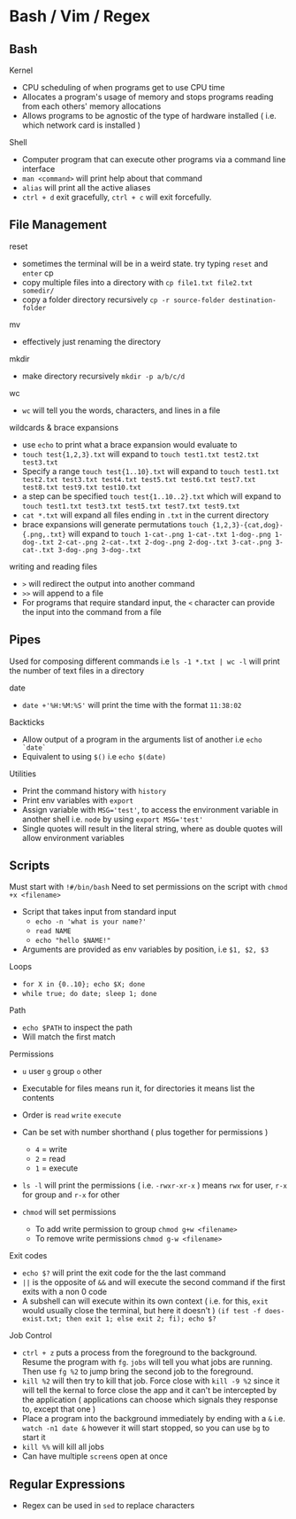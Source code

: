 # Bash / Vim / Regex

## Bash
Kernel
* CPU scheduling of when programs get to use CPU time
* Allocates a program's usage of memory and stops programs reading from each others' memory allocations
* Allows programs to be agnostic of the type of hardware installed ( i.e. which network card is installed )

Shell
* Computer program that can execute other programs via a command line interface
* `man <command>` will print help about that command
* `alias` will print all the active aliases
* `ctrl + d` exit gracefully, `ctrl + c` will exit forcefully.

## File Management
reset
* sometimes the terminal will be in a weird state. try typing `reset` and `enter`
cp
* copy multiple files into a directory with `cp file1.txt file2.txt somedir/`
* copy a folder directory recursively `cp -r source-folder destination-folder`

mv
* effectively just renaming the directory

mkdir
* make directory recursively `mkdir -p a/b/c/d`

wc
* `wc` will tell you the words, characters, and lines in a file

wildcards & brace expansions
* use `echo` to print what a brace expansion would evaluate to
* `touch test{1,2,3}.txt` will expand to `touch test1.txt test2.txt test3.txt`
* Specify a range `touch test{1..10}.txt` will expand to `touch test1.txt test2.txt test3.txt test4.txt test5.txt test6.txt test7.txt test8.txt test9.txt test10.txt`
* a step can be specified `touch test{1..10..2}.txt` which will expand to `touch test1.txt test3.txt test5.txt test7.txt test9.txt`
* `cat *.txt` will expand all files ending in `.txt` in the current directory
* brace expansions will generate permutations `touch {1,2,3}-{cat,dog}-{.png,.txt}` will expand to `touch 1-cat-.png 1-cat-.txt 1-dog-.png 1-dog-.txt 2-cat-.png 2-cat-.txt 2-dog-.png 2-dog-.txt 3-cat-.png 3-cat-.txt 3-dog-.png 3-dog-.txt`

writing and reading files
* `>` will redirect the output into another command
* `>>` will append to a file
* For programs that require standard input, the `<` character can provide the input into the command from a file


## Pipes
Used for composing different commands i.e `ls -1 *.txt | wc -l` will print the number of text files in a  directory

date
* `date +'%H:%M:%S'` will print the time with the format `11:38:02`

Backticks
* Allow output of a program in the arguments list of another i.e ``echo `date` ``
* Equivalent to using `$()` i.e `echo $(date)`

Utilities
* Print the command history with `history`
* Print env variables with `export`
* Assign variable with `MSG='test'`, to access the environment variable in another shell i.e. `node` by using `export MSG='test'`
* Single quotes will result in the literal string, where as double quotes will allow environment variables


## Scripts
Must start with `!#/bin/bash`
Need to set permissions on the script with `chmod +x <filename>`

* Script that takes input from standard input
  * `echo -n 'what is your name?'`
  * `read NAME`
  * `echo "hello $NAME!"`
* Arguments are provided as env variables by position, i.e `$1, $2, $3`

Loops
* `for X in {0..10}; echo $X; done`
* `while true; do date; sleep 1; done`

Path
* `echo $PATH` to inspect the path
* Will match the first match

Permissions
* `u` user `g` group `o` other
* Executable for files means run it, for directories it means list the contents
* Order is `read` `write` `execute`
* Can be set with number shorthand ( plus together for permissions )
  * `4` = write
  * `2` = read
  * `1` = execute

* `ls -l` will print the permissions ( i.e. `-rwxr-xr-x` ) means `rwx` for user, `r-x` for group and `r-x` for other
* `chmod` will set permissions
  * To add write permission to group `chmod g+w <filename>`
  * To remove write permissions `chmod g-w <filename>`

Exit codes
* `echo $?` will print the exit code for the the last command
* `||` is the opposite of `&&` and will execute the second command if the first exits with a non 0 code
* A subshell can will execute within its own context ( i.e. for this, `exit` would usually close the terminal, but here it doesn't ) `(if test -f does-exist.txt; then exit 1; else exit 2; fi); echo $?`

Job Control
* `ctrl + z` puts a process from the foreground to the background. Resume the program with `fg`. `jobs` will tell you what jobs are running. Then use `fg %2` to jump bring the second job to the foreground.
* `kill %2` will then try to kill that job. Force close with `kill -9 %2` since it will tell the kernal to force close the app and it can't be intercepted by the application ( applications can choose which signals they response to, except that one )
* Place a program into the background immediately by ending with a `&` i.e. `watch -n1 date &` however it will start stopped, so you can use `bg` to start it
* `kill %%` will kill all jobs
* Can have multiple `screen`s open at once

## Regular Expressions
* Regex can be used in `sed` to replace characters